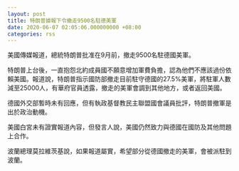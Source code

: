 ```yaml
---
layout: post
title: 特朗普據報下令撤走9500名駐德美軍
date: 2020-06-07 02:05:06.000000000 +08:00
categories: rss
---
```


美國傳媒報道，總統特朗普批准在9月前，撤走9500名駐德國美軍。

特朗普上台後，一直抱怨北約成員國不願意增加軍費負擔，認為他們不應該過份依賴美國。報道說，特朗普指示國防部撤走目前駐守德國的27.5%美軍，將駐軍人數減至25000人，有華府官員透露，撤走的美軍會調到其他地方，或者返回美國。

德國外交部暫時未有回應，但有執政基督教民主聯盟國會議員批評，特朗普撤軍是出於政治動機。

美國白宮未有證實報道內容，但發言人說，美國仍然致力與德國在國防及其他問題上合作。

波蘭總理莫拉維茨基說，如果報道屬實，希望部分從德國撤走的美軍，會被派駐到波蘭。
